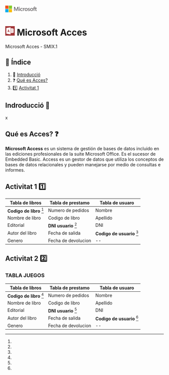 ![image](img/logo.png)
# ![image](img/Appp.png) Microsoft Acces

Microsoft Acces - SMIX.1

## 📖 Índice			
1. :bookmark_tabs: [Introducció](#id1)  
2. :question: [ Qué es Acces?](#id3)
3. :one: [Activitat 1](#id2)  
 
<div id='id1' />  

## Indroducció :bookmark_tabs:

x


<div id='id3' />

## Qué es Acces? :question:

**Microsoft Access** es un sistema de gestión de bases de datos incluido en las ediciones profesionales de la suite Microsoft Office. Es el sucesor de Embedded Basic. Access es un gestor de datos que utiliza los conceptos de bases de datos relacionales y pueden manejarse por medio de consultas e informes.


<div id='id2' />

## Activitat 1 :one:

| Tabla de libros | Tabla de prestamo | Tabla de usuaro |
| ----------- | ----------- | ----------- |
| **Codigo de libro** [^nota1] | Numero de pedidos | Nombre |
| Nombre de libro | Codigo de libro | Apellido |
| Editorial | **DNI usuario** [^nota1] | DNI |
| Autor del libro | Fecha de salida | **Codigo de usuario** [^nota1]|
| Genero | Fecha de devolucion | -- |
[^nota1]:


## Activitat 2 :two:

### TABLA JUEGOS
| Tabla de libros | Tabla de prestamo | Tabla de usuaro |
| ----------- | ----------- | ----------- |
| **Codigo de libro** [^nota1] | Numero de pedidos | Nombre |
| Nombre de libro | Codigo de libro | Apellido |
| Editorial | **DNI usuario** [^nota1] | DNI |
| Autor del libro | Fecha de salida | **Codigo de usuario** [^nota1]|
| Genero | Fecha de devolucion | -- |
[^nota1]:


<div id='id500' />
